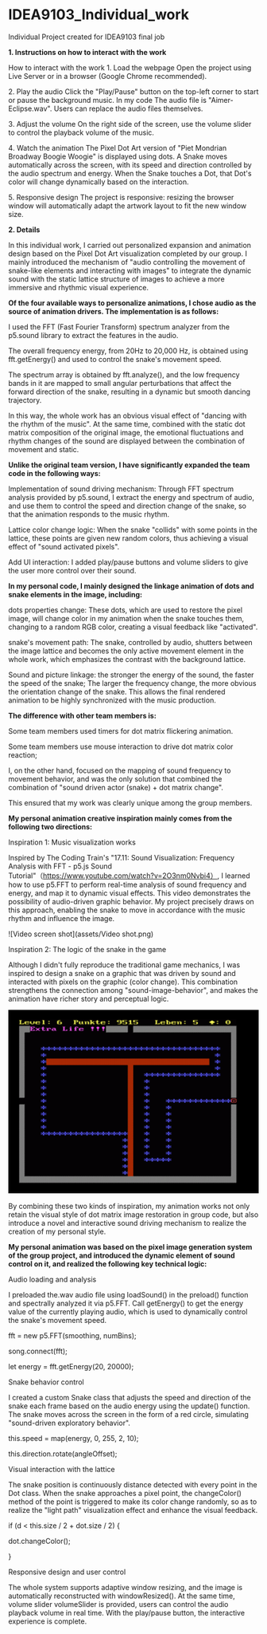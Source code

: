 # IDEA9103_Individual_work
Individual Project created for IDEA9103 final job

**1. Instructions on how to interact with the work**

How to interact with the work
1️. Load the webpage
Open the project using Live Server or in a browser (Google Chrome recommended).

2️. Play the audio
Click the "Play/Pause" button on the top-left corner to start or pause the background music.
In my code The audio file is "Aimer-Eclipse.wav". Users can replace the audio files themselves.

3️. Adjust the volume
On the right side of the screen, use the volume slider to control the playback volume of the music.

4️. Watch the animation
The Pixel Dot Art version of "Piet Mondrian Broadway Boogie Woogie" is displayed using dots.
A Snake moves automatically across the screen, with its speed and direction controlled by the audio spectrum and energy.
When the Snake touches a Dot, that Dot's color will change dynamically based on the interaction.

5️. Responsive design
The project is responsive: resizing the browser window will automatically adapt the artwork layout to fit the new window size.


**2. Details**

In this individual work, I carried out personalized expansion and animation design based on the Pixel Dot Art visualization completed by our group. I mainly introduced the mechanism of "audio controlling the movement of snake-like elements and interacting with images" to integrate the dynamic sound with the static lattice structure of images to achieve a more immersive and rhythmic visual experience.

**Of the four available ways to personalize animations, I chose audio as the source of animation drivers. The implementation is as follows:**

I used the FFT (Fast Fourier Transform) spectrum analyzer from the p5.sound library to extract the features in the audio.

The overall frequency energy, from 20Hz to 20,000 Hz, is obtained using fft.getEnergy() and used to control the snake's movement speed.

The spectrum array is obtained by fft.analyze(), and the low frequency bands in it are mapped to small angular perturbations that affect the forward direction of the snake, resulting in a dynamic but smooth dancing trajectory.

In this way, the whole work has an obvious visual effect of "dancing with the rhythm of the music". At the same time, combined with the static dot matrix composition of the original image, the emotional fluctuations and rhythm changes of the sound are displayed between the combination of movement and static.


**Unlike the original team version, I have significantly expanded the team code in the following ways:**

Implementation of sound driving mechanism: Through FFT spectrum analysis provided by p5.sound, I extract the energy and spectrum of audio, and use them to control the speed and direction change of the snake, so that the animation responds to the music rhythm.

Lattice color change logic: When the snake "collids" with some points in the lattice, these points are given new random colors, thus achieving a visual effect of "sound activated pixels".

Add UI interaction: I added play/pause buttons and volume sliders to give the user more control over their sound.


**In my personal code, I mainly designed the linkage animation of dots and snake elements in the image, including:**

dots properties change: These dots, which are used to restore the pixel image, will change color in my animation when the snake touches them, changing to a random RGB color, creating a visual feedback like "activated".

snake's movement path: The snake, controlled by audio, shutters between the image lattice and becomes the only active movement element in the whole work, which emphasizes the contrast with the background lattice.

Sound and picture linkage: the stronger the energy of the sound, the faster the speed of the snake; The larger the frequency change, the more obvious the orientation change of the snake. This allows the final rendered animation to be highly synchronized with the music production.

**The difference with other team members is:**

Some team members used timers for dot matrix flickering animation.

Some team members use mouse interaction to drive dot matrix color reaction;

I, on the other hand, focused on the mapping of sound frequency to movement behavior, and was the only solution that combined the combination of "sound driven actor (snake) + dot matrix change".

This ensured that my work was clearly unique among the group members.


**My personal animation creative inspiration mainly comes from the following two directions:**

Inspiration 1: Music visualization works

Inspired by The Coding Train's "17.11: Sound Visualization: Frequency Analysis with FFT - p5.js Sound Tutorial"（https://www.youtube.com/watch?v=2O3nm0Nvbi4）, I learned how to use p5.FFT to perform real-time analysis of sound frequency and energy, and map it to dynamic visual effects. This video demonstrates the possibility of audio-driven graphic behavior. My project precisely draws on this approach, enabling the snake to move in accordance with the music rhythm and influence the image.

![Video screen shot](assets/Video shot.png)

Inspiration 2: The logic of the snake in the game

Although I didn't fully reproduce the traditional game mechanics, I was inspired to design a snake on a graphic that was driven by sound and interacted with pixels on the graphic (color change). This combination strengthens the connection among "sound-image-behavior", and makes the animation have richer story and perceptual logic.

![snake](assets/snake.png)

By combining these two kinds of inspiration, my animation works not only retain the visual style of dot matrix image restoration in group code, but also introduce a novel and interactive sound driving mechanism to realize the creation of my personal style.

**My personal animation was based on the pixel image generation system of the group project, and introduced the dynamic element of sound control on it, and realized the following key technical logic:**

Audio loading and analysis

I preloaded the.wav audio file using loadSound() in the preload() function and spectrally analyzed it via p5.FFT. Call getEnergy() to get the energy value of the currently playing audio, which is used to dynamically control the snake's movement speed.

fft = new p5.FFT(smoothing, numBins);

song.connect(fft);

let energy = fft.getEnergy(20, 20000);

Snake behavior control

I created a custom Snake class that adjusts the speed and direction of the snake each frame based on the audio energy using the update() function. The snake moves across the screen in the form of a red circle, simulating "sound-driven exploratory behavior".

this.speed = map(energy, 0, 255, 2, 10);

this.direction.rotate(angleOffset);

Visual interaction with the lattice

The snake position is continuously distance detected with every point in the Dot class. When the snake approaches a pixel point, the changeColor() method of the point is triggered to make its color change randomly, so as to realize the "light path" visualization effect and enhance the visual feedback.

if (d < this.size / 2 + dot.size / 2) {

 dot.changeColor();

}

Responsive design and user control

The whole system supports adaptive window resizing, and the image is automatically reconstructed with windowResized(). At the same time, volume slider volumeSlider is provided, users can control the audio playback volume in real time. With the play/pause button, the interactive experience is complete.

